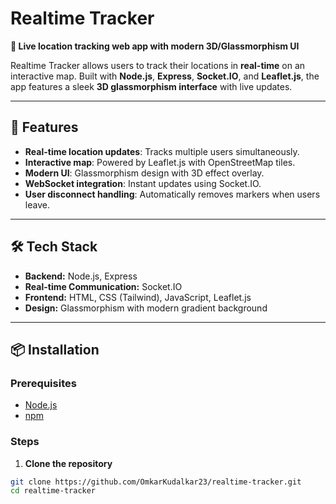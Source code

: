 # Realtime Tracker

**📍 Live location tracking web app with modern 3D/Glassmorphism UI**

Realtime Tracker allows users to track their locations in **real-time** on an interactive map. Built with **Node.js**, **Express**, **Socket.IO**, and **Leaflet.js**, the app features a sleek **3D glassmorphism interface** with live updates.

---

## 🚀 Features

- **Real-time location updates**: Tracks multiple users simultaneously.  
- **Interactive map**: Powered by Leaflet.js with OpenStreetMap tiles.  
- **Modern UI**: Glassmorphism design with 3D effect overlay.  
- **WebSocket integration**: Instant updates using Socket.IO.  
- **User disconnect handling**: Automatically removes markers when users leave.

---

## 🛠️ Tech Stack

- **Backend:** Node.js, Express  
- **Real-time Communication:** Socket.IO  
- **Frontend:** HTML, CSS (Tailwind), JavaScript, Leaflet.js  
- **Design:** Glassmorphism with modern gradient background  

---

## 📦 Installation

### Prerequisites

- [Node.js](https://nodejs.org/)  
- [npm](https://www.npmjs.com/)  

### Steps

1. **Clone the repository**

```bash
git clone https://github.com/OmkarKudalkar23/realtime-tracker.git
cd realtime-tracker
